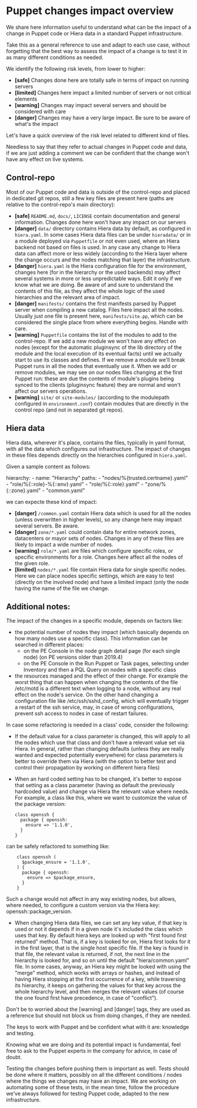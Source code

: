 # Puppet changes impact overview

We share here information useful to understand what can be the impact of a change in Puppet code or Hiera data in a standard Puppet infrastructure.

Take this as a general reference to use and adapt to each use case, without forgetting that the best way to assess the impact of a change is to test it in as many different conditions as needed.

We identify the following risk levels, from lower to higher:

- **[safe]** Changes done here are totally safe in terms of impact on running servers
- **[limited]** Changes here impact a limited number of servers or not critical elements
- **[warning]** Changes may impact several servers and should be considered with care
- **[danger]** Changes may have a very large impact. Be sure to be aware of what's the impact

Let's have a quick overview of the risk level related to different kind of files.

Needless to say that they refer to actual changes in Puppet code and data, if we are just adding a comment we can be confident that the change won't have any effect on live systems.

## Control-repo

Most of our Puppet code and data is outside of the control-repo and placed in dedicated git repos, still a few key files are present here (paths are relative to the control-repo's main directory): 

- **[safe]** `README.md`, `docs/`, `LICENSE` contain documentation and general information. Changes done here won't have any impact on our servers
- **[danger]** `data/` directory contains Hiera data by default, as configured in `hiera.yaml`. In some cases Hiera data files can be under `hieradata/` or in a module deployed via `Puppetfile` or not even used, where an Hiera backend not based on files is used. In any case any change to Hiera data can affect more or less widely (according to the Hiera layer where the change occurs and the nodes matching that layer) the infrastructure.
- **[danger]** `hiera.yaml` is the Hiera configuration file for the environment, changes here (for in the hierarchy or the used backends) may affect several systems in more or less unpredictable ways. Edit it only if we know what we are doing. Be aware of and sure to understand the contents of this file, as they affect the whole logic of the used hierarchies and the relevant area of impact.
- **[danger]** `manifests/` contains the first manifests parsed by Puppet server when compiling a new catalog. Files here impact all the nodes. Usually just one file is present here, `manifests/site.pp`, which can be considered the single place from where everything begins. Handle with care.
- **[warning]** `Puppetfile` contains the list of the modules to add to the control-repo. If we add a new module we won't have any effect on nodes (except for the automatic pluginsync of the lib directory of the module and the local execution of its eventual facts) until we actually start to use its classes and defines. If we remove a module we'll break Puppet runs in all the nodes that eventually use it. When we add or remove modules, we may see on our nodes files changing at the first Puppet run: these are due the contents of module's plugins being synced to the clients (pluginsync feature) they are normal and won't affect our servers operations.
- **[warning]** `site/` or `site-modules/` (according to the modulepath configured in `environment.conf`)  contain modules that are directly in the control repo (and not in separated git repos). 

## Hiera data

Hiera data, wherever it's place, contains the files, typically in yaml format, with all the data which configures out infrastructure. The impact of changes in these files depends directly on the hierarchies configured in `hiera.yaml`.

Given a sample content as follows:

  hierarchy:
    - name: "Hierarchy"
      paths:
        - "nodes/%{trusted.certname}.yaml"
        - "role/%{::role}-%{::env}.yaml"
        - "role/%{::role}.yaml"
        - "zone/%{::zone}.yaml"
        - "common.yaml"

we can expecte these kind of impact:

- **[danger]** `/common.yaml` contain Hiera data which is used for all the nodes (unless overwritten in higher levels), so any change here may impact several servers. Be aware.
- **[danger]** `zone/*.yaml` could contain data for entire network zones, datacenters or mayor sets of nodes. Changes in any of these files are likely to impact a wide number of nodes.
- **[warning]** `role/*.yaml` are files which configure specific roles, or specific environments for a role. Changes here affect all the nodes of the given role.
- **[limited]** `nodes/*.yaml` file contain Hiera data for single specific nodes. Here we can place nodes specific settings, which are easy to test (directly on the involved node) and have a limited impact (only the node having the name of the file we change.

## Additional notes:

The impact of the changes in a specific module, depends on factors like:

  - the potential number of nodes they impact (which basically depends on how many nodes use a specific class).
    This information can be searched in different places:
      - on the PE Console in the node graph detail page (for each single node) (on PE versions older than 2019.4)
      - on the PE Console in the Run Puppet or Task pages, selecting under Inventory and then a PQL Query on nodes with a specific class
  - the resources managed and the effect of their change. For example the worst thing that can happen when changing the contents  of the file /etc/motd is a different text when logging to a node, without any real effect on the node's service. On the other hand changing a configuration file like /etc/ssh/sshd_config, which will eventually trigger a restart of the ssh service, may, in case of wrong configurations, prevent ssh access to nodes in case of restart failures.

In case some refactoring is needed in a class' code, consider the following:

  - If the default value for a class parameter is changed, this will apply to all the nodes which use that class and don't have a relevant value set via Hiera. In general, rather than changing defaults (unless they are really wanted and expected potentially everywhere) for class parameters is better to override them via Hiera (with the option to better test and control their propagation by working on different hiera files)
  - When an hard coded setting has to be changed, it's better to expose that setting as a class parameter (having as default the previously hardcoded value) and change via Hiera the relevant value where needs. For example, a class like this, where we want to customize the value of the package version:

        class openssh {
          package { openssh:
            ensure => '1.1.0',
          }
        }

  can be safely refactored to something like:

        class openssh ( 
          $package_ensure = '1.1.0',
        ) {
          package { openssh:
            ensure => $package_ensure,
          }
        }

  Such a change would not affect in any way existing nodes, but allows, where needed, to configure a custom version via the Hiera key: openssh::package_version.

  - When changing Hiera data files, we can set any key value, if that key is used or not it depends if in a given node it's included the class which uses that key. By default hiera keys are looked up with "first found first returned" method. That is, if a key is looked for on, Hiera first looks for it in the first layer, that is the single host specific file. If the key is found in that file, the relevant value is returned, if not, the next line in the hierarchy is looked for, and so on until the default "hiera/common.yaml" file.
  In some cases, anyway, an Hiera key might be looked with using the "merge" method, which works with arrays or hashes, and instead of having Hiera stopping at the first occurrence of a key, while traversing its hierarchy, it keeps on gathering the values for that key across the whole hierarchy level, and then merges the relevant values (of course the one found first have precedence, in case of "conflict").

Don't be to worried about the [warning]  and [danger] tags, they are used as a reference but should not block us from doing changes, if they are needed.

The keys to work with Puppet and be confident what with it are: knowledge and testing.

Knowing what we are doing and its potential impact is fundamental, feel free to ask to the Puppet experts in the company for advice, in case of doubt.

Testing the changes before pushing them is important as well. Tests should be done where it matters, possibly on all the different conditions / nodes where the things we changes may have an impact. We are working on automating some of these tests, in the mean time, follow the procedure we've always followed for testing Puppet code, adapted to the new infrastructure.